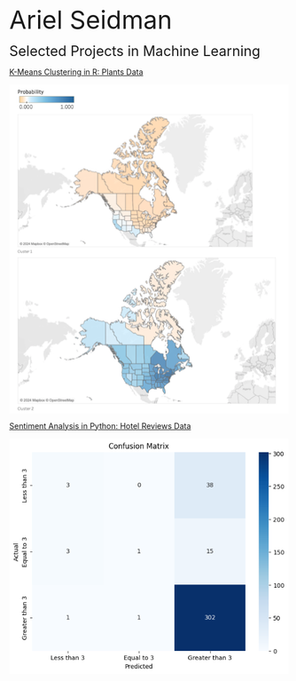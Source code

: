 <span style="font-size: 45px;">Ariel Seidman</span>

<span style="font-size: 25px;">Selected Projects in Machine Learning</span>

[K-Means Clustering in R: Plants Data]( https://github.com/arielseidman/Plants.git)

[<img src="plants_image.png" alt="plants_image.png" style="display: block;">]( https://github.com/arielseidman/Plants.git)

[Sentiment Analysis in Python: Hotel Reviews Data](https://github.com/arielseidman/Hotels.git)

[<img src="Hotels_Confusion_Matrix.png" alt="Hotels_Confusion_Matrix.png" style="display: block;">](https://github.com/arielseidman/Hotels.git)
